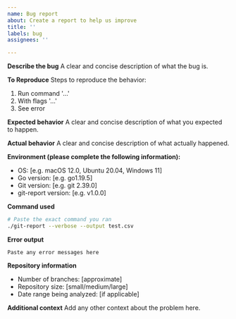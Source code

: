 ```yaml
---
name: Bug report
about: Create a report to help us improve
title: ''
labels: bug
assignees: ''

---
```


**Describe the bug**
A clear and concise description of what the bug is.

**To Reproduce**
Steps to reproduce the behavior:
1. Run command '...'
2. With flags '...'
3. See error

**Expected behavior**
A clear and concise description of what you expected to happen.

**Actual behavior**
A clear and concise description of what actually happened.

**Environment (please complete the following information):**
- OS: [e.g. macOS 12.0, Ubuntu 20.04, Windows 11]
- Go version: [e.g. go1.19.5]
- Git version: [e.g. git 2.39.0]
- git-report version: [e.g. v1.0.0]

**Command used**
```bash
# Paste the exact command you ran
./git-report --verbose --output test.csv
```

**Error output**
```
Paste any error messages here
```

**Repository information**
- Number of branches: [approximate]
- Repository size: [small/medium/large]
- Date range being analyzed: [if applicable]

**Additional context**
Add any other context about the problem here.